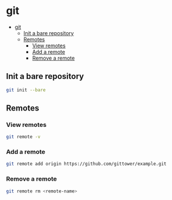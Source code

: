# git
<!--ts-->
* [git](git.md#git)
   * [Init a bare repository](git.md#init-a-bare-repository)
   * [Remotes](git.md#remotes)
      * [View remotes](git.md#view-remotes)
      * [Add a remote](git.md#add-a-remote)
      * [Remove a remote](git.md#remove-a-remote)

<!-- Added by: runner, at: Mon Jul  5 13:02:42 UTC 2021 -->

<!--te-->

## Init a bare repository
```bash
git init --bare
```

## Remotes

### View remotes
```bash
git remote -v
```

### Add a remote
```bash
git remote add origin https://github.com/gittower/example.git
```

### Remove a remote
```bash
git remote rm <remote-name>
```
